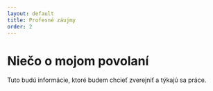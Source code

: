```yaml
---
layout: default
title: Profesné záujmy
order: 2
---
```

Niečo o mojom povolaní
=====

Tuto budú informácie, ktoré budem chcieť zverejniť a týkajú sa práce.
